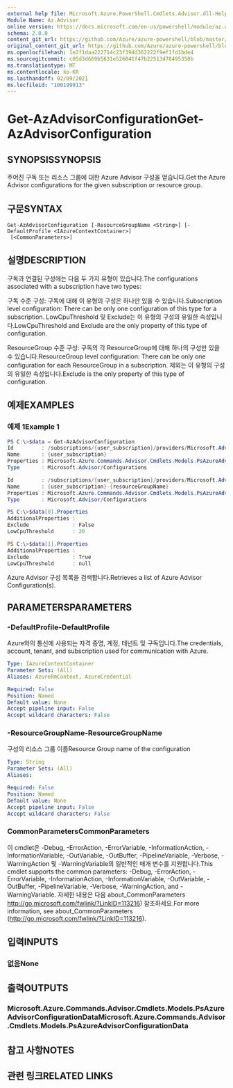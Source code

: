 ```yaml
---
external help file: Microsoft.Azure.PowerShell.Cmdlets.Advisor.dll-Help.xml
Module Name: Az.Advisor
online version: https://docs.microsoft.com/en-us/powershell/module/az.advisor/get-azadvisorconfiguration
schema: 2.0.0
content_git_url: https://github.com/Azure/azure-powershell/blob/master/src/Advisor/Advisor/help/Get-AzAdvisorConfiguration.md
original_content_git_url: https://github.com/Azure/azure-powershell/blob/master/src/Advisor/Advisor/help/Get-AzAdvisorConfiguration.md
ms.openlocfilehash: 1e2f1daa222714c23f394d362222f9ef1fd1bde4
ms.sourcegitcommit: c05d3d669b5631e526841f47b22513d78495350b
ms.translationtype: MT
ms.contentlocale: ko-KR
ms.lasthandoff: 02/09/2021
ms.locfileid: "100199913"
---
```

# <span data-ttu-id="fb226-101">Get-AzAdvisorConfiguration</span><span class="sxs-lookup"><span data-stu-id="fb226-101">Get-AzAdvisorConfiguration</span></span>

## <span data-ttu-id="fb226-102">SYNOPSIS</span><span class="sxs-lookup"><span data-stu-id="fb226-102">SYNOPSIS</span></span>
<span data-ttu-id="fb226-103">주어진 구독 또는 리소스 그룹에 대한 Azure Advisor 구성을 얻습니다.</span><span class="sxs-lookup"><span data-stu-id="fb226-103">Get the Azure Advisor configurations for the given subscription or resource group.</span></span>

## <span data-ttu-id="fb226-104">구문</span><span class="sxs-lookup"><span data-stu-id="fb226-104">SYNTAX</span></span>

```
Get-AzAdvisorConfiguration [-ResourceGroupName <String>] [-DefaultProfile <IAzureContextContainer>]
 [<CommonParameters>]
```

## <span data-ttu-id="fb226-105">설명</span><span class="sxs-lookup"><span data-stu-id="fb226-105">DESCRIPTION</span></span>
<span data-ttu-id="fb226-106">구독과 연결된 구성에는 다음 두 가지 유형이 있습니다.</span><span class="sxs-lookup"><span data-stu-id="fb226-106">The configurations associated with a subscription have two types:</span></span>

<span data-ttu-id="fb226-107">구독 수준 구성: 구독에 대해 이 유형의 구성은 하나만 있을 수 있습니다.</span><span class="sxs-lookup"><span data-stu-id="fb226-107">Subscription level configuration: There can be only one configuration of this type for a subscription.</span></span> <span data-ttu-id="fb226-108">LowCpuThreshold 및 Exclude는 이 유형의 구성의 유일한 속성입니다.</span><span class="sxs-lookup"><span data-stu-id="fb226-108">LowCpuThreshold and Exclude are the only property of this type of configuration.</span></span>

<span data-ttu-id="fb226-109">ResourceGroup 수준 구성: 구독의 각 ResourceGroup에 대해 하나의 구성만 있을 수 있습니다.</span><span class="sxs-lookup"><span data-stu-id="fb226-109">ResourceGroup level configuration: There can be only one configuration for each ResourceGroup in a subscription.</span></span> <span data-ttu-id="fb226-110">제외는 이 유형의 구성의 유일한 속성입니다.</span><span class="sxs-lookup"><span data-stu-id="fb226-110">Exclude is the only property of this type of configuration.</span></span>

## <span data-ttu-id="fb226-111">예제</span><span class="sxs-lookup"><span data-stu-id="fb226-111">EXAMPLES</span></span>

### <span data-ttu-id="fb226-112">예제 1</span><span class="sxs-lookup"><span data-stu-id="fb226-112">Example 1</span></span>
```powershell
PS C:\>$data = Get-AzAdvisorConfiguration
Id         : /subscriptions/{user_subscription}/providers/Microsoft.Advisor/configurations/{user_subscription}
Name       : {user_subscription}
Properties : Microsoft.Azure.Commands.Advisor.Cmdlets.Models.PsAzureAdvisorConfigurationProperties
Type       : Microsoft.Advisor/Configurations

Id         : /subscriptions/{user_subscription}/providers/Microsoft.Advisor/configurations/{user_subscription}-{resourceGroupName}
Name       : {user_subscription}-{resourceGroupName}
Properties : Microsoft.Azure.Commands.Advisor.Cmdlets.Models.PsAzureAdvisorConfigurationProperties
Type       : Microsoft.Advisor/Configurations

PS C:\>$data[0].Properties
AdditionalProperties :
Exclude              : False
LowCpuThreshold      : 20

PS C:\>$data[1].Properties
AdditionalProperties :
Exclude              : True
LowCpuThreshold      : null

```
<span data-ttu-id="fb226-113">Azure Advisor 구성 목록을 검색합니다.</span><span class="sxs-lookup"><span data-stu-id="fb226-113">Retrieves a list of Azure Advisor Configuration(s).</span></span>

## <span data-ttu-id="fb226-114">PARAMETERS</span><span class="sxs-lookup"><span data-stu-id="fb226-114">PARAMETERS</span></span>

### <span data-ttu-id="fb226-115">-DefaultProfile</span><span class="sxs-lookup"><span data-stu-id="fb226-115">-DefaultProfile</span></span>
<span data-ttu-id="fb226-116">Azure와의 통신에 사용되는 자격 증명, 계정, 테넌트 및 구독입니다.</span><span class="sxs-lookup"><span data-stu-id="fb226-116">The credentials, account, tenant, and subscription used for communication with Azure.</span></span>

```yaml
Type: IAzureContextContainer
Parameter Sets: (All)
Aliases: AzureRmContext, AzureCredential

Required: False
Position: Named
Default value: None
Accept pipeline input: False
Accept wildcard characters: False
```

### <span data-ttu-id="fb226-117">-ResourceGroupName</span><span class="sxs-lookup"><span data-stu-id="fb226-117">-ResourceGroupName</span></span>
<span data-ttu-id="fb226-118">구성의 리소스 그룹 이름</span><span class="sxs-lookup"><span data-stu-id="fb226-118">Resource Group name of the configuration</span></span>

```yaml
Type: String
Parameter Sets: (All)
Aliases:

Required: False
Position: Named
Default value: None
Accept pipeline input: False
Accept wildcard characters: False
```

### <span data-ttu-id="fb226-119">CommonParameters</span><span class="sxs-lookup"><span data-stu-id="fb226-119">CommonParameters</span></span>
<span data-ttu-id="fb226-120">이 cmdlet은 -Debug, -ErrorAction, -ErrorVariable, -InformationAction, -InformationVariable, -OutVariable, -OutBuffer, -PipelineVariable, -Verbose, -WarningAction 및 -WarningVariable의 일반적인 매개 변수를 지원합니다.</span><span class="sxs-lookup"><span data-stu-id="fb226-120">This cmdlet supports the common parameters: -Debug, -ErrorAction, -ErrorVariable, -InformationAction, -InformationVariable, -OutVariable, -OutBuffer, -PipelineVariable, -Verbose, -WarningAction, and -WarningVariable.</span></span>
<span data-ttu-id="fb226-121">자세한 내용은 다음 about_CommonParameters http://go.microsoft.com/fwlink/?LinkID=113216) 참조하세요.</span><span class="sxs-lookup"><span data-stu-id="fb226-121">For more information, see about_CommonParameters (http://go.microsoft.com/fwlink/?LinkID=113216).</span></span>

## <span data-ttu-id="fb226-122">입력</span><span class="sxs-lookup"><span data-stu-id="fb226-122">INPUTS</span></span>

### <span data-ttu-id="fb226-123">없음</span><span class="sxs-lookup"><span data-stu-id="fb226-123">None</span></span>

## <span data-ttu-id="fb226-124">출력</span><span class="sxs-lookup"><span data-stu-id="fb226-124">OUTPUTS</span></span>

### <span data-ttu-id="fb226-125">Microsoft.Azure.Commands.Advisor.Cmdlets.Models.PsAzureAdvisorConfigurationData</span><span class="sxs-lookup"><span data-stu-id="fb226-125">Microsoft.Azure.Commands.Advisor.Cmdlets.Models.PsAzureAdvisorConfigurationData</span></span>

## <span data-ttu-id="fb226-126">참고 사항</span><span class="sxs-lookup"><span data-stu-id="fb226-126">NOTES</span></span>

## <span data-ttu-id="fb226-127">관련 링크</span><span class="sxs-lookup"><span data-stu-id="fb226-127">RELATED LINKS</span></span>
